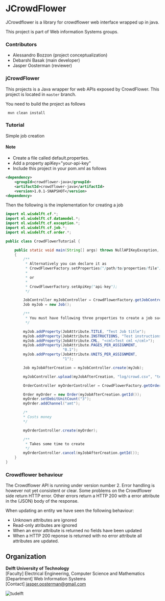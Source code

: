 JCrowdFlower
=======
JCrowdflower is a library for crowdflower web interface wrapped up in java.

This project is part of Web information Systems groups.

### Contributors

- Alessandro Bozzon (project conceptualization)
- Debarshi Basak (main developer)
- Jasper Oosterman (reviewer)


### jCrowdFlower

This projects is a Java wrapper for web APIs exposed by CrowdFlower. This project is located in `master` branch.

You need to build the project as follows

```  mvn clean install ```


### Tutorial

Simple job creation

#### Note
- Create a file called default.properties.
- Add a property apiKey="your-api-key"
- Include this project in your pom.xml as follows

```xml
<dependency>
    <groupId>crowdflower-java</groupId>
    <artifactId>crowdflower-java</artifactId>
    <version>1.0.1-SNAPSHOT</version>
<dependency>
```

Then the following is the implementation for creating a job

```java
import nl.wisdelft.cf.*;
import nl.wisdelft.cf.datamodel.*;
import nl.wisdelft.cf.exception.*;
import nl.wisdelft.cf.job.*;
import nl.wisdelft.cf.order.*;

public class CrowdFlowerTutorial {

    public static void main(String[] args) throws NullAPIKeyException, InterruptedException
    {
        /**
         * Alternatively you can declare it as
         * CrowdFlowerFactory.setProperties("/path/to/properties/file");
         *
         * or
         *
         * CrowdFlowerFactory.setApiKey("api-key");
         */

        JobController myJobController = CrowdFlowerFactory.getJobController();
        Job myJob = new Job();

        /**
         * You must have following three properties to create a job successfully
         */

        myJob.addProperty(JobAttribute.TITLE, "Test Job title");
        myJob.addProperty(JobAttribute.INSTRUCTIONS, "Test instructions");
        myJob.addProperty(JobAttribute.CML, "<cml>Test cml </cml>");
        myJob.addProperty(JobAttribute.PAGES_PER_ASSIGNMENT,
                          "0.1");
        myJob.addProperty(JobAttribute.UNITS_PER_ASSIGNMENT,
                          "1");

        Job myJobAfterCreation = myJobController.create(myJob);

        myJobController.upload(myJobAfterCreation, "log/crowd.csv", "text/csv");

        OrderController myOrderController = CrowdFlowerFactory.getOrderController();

        Order myOrder = new Order(myJobAfterCreation.getId());
        myOrder.setDebitUnitCount("3");
        myOrder.addChannel("amt");

        /*
        * Costs money
        */

        myOrderController.create(myOrder);

        /**
         * Takes some time to create
         */
        myOrderController.cancel(myJobAfterCreation.getId());
    }
}

```



### Crowdflower behaviour

The Crowdflower API is running under version number 2. Error handling is however not yet consistent or clear. Some problems on the Crowdflower side return HTTP error. Other errors return a HTTP 200 with a error attribute in the (JSON) body of the response.

When updating an entity we have seen the following behaviour:

* Unknown attributes are ignored
* Read-only atributes are ignored
* When an error attribute is returned no fields have been updated
* When a HTTP 200 reponse is returned with no error attribute all attributes are updated.

## Organization
**Delft University of Technology** <br />
[Faculty] Electrical Engineering, Computer Science and Mathematics<br />
[Department] Web Information Systems<br />
[Contact] jasper.oosterman@gmail.com <br />

![tudelft](http://www.se.ewi.tudelft.nl/dmcd2011/images/TU-Delft_logo.gif)
